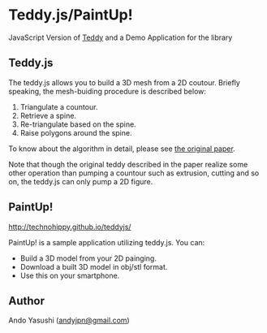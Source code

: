 # Teddy.js/PaintUp!

JavaScript Version of [Teddy](http://www-ui.is.s.u-tokyo.ac.jp/~takeo/teddy/teddy.htm) and a Demo Application for the library

## Teddy.js

The teddy.js allows you to build a 3D mesh from a 2D coutour. Briefly speaking, the mesh-buiding procedure is described below:

1. Triangulate a countour.
2. Retrieve a spine.
3. Re-triangulate based on the spine.
4. Raise polygons around the spine.

To know about the algorithm in detail, please see [the original paper](http://www-ui.is.s.u-tokyo.ac.jp/~takeo/papers/siggraph99.pdf). 

Note that though the original teddy described in the paper realize some other operation than pumping a countour such as extrusion, cutting and so on, the teddy.js can only pump a 2D figure.

## PaintUp!

http://technohippy.github.io/teddyjs/

PaintUp! is a sample application utilizing teddy.js. You can:

- Build a 3D model from your 2D painging.
- Download a built 3D model in obj/stl format.
- Use this on your smartphone.

## Author

Ando Yasushi (andyjpn@gmail.com)

